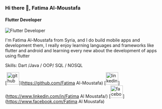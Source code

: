### Hi there 👋, Fatima Al-Moustafa
#### Flutter Developer
![Flutter Developer]([https://tse4.mm.bing.net/th?id=OIP.r4I2HgRnhn7XBDhQa3cdPgHaDH&pid=Api&P=0&w=402&h=169](https://github.com/Fatima-Almoustafa/Fatima-Almoustafa/blob/main/Dash_Phone_Games_v04.width-635.png))

I'm Fatima Al-Moustafa from Syria, and I do build mobile apps and development them, I really enjoy learning languages and frameworks like flutter and android and learning every new about the development of apps using flutter

Skills: Dart /Java / OOP/  SQL / NOSQL

[<img src='https://cdn.jsdelivr.net/npm/simple-icons@3.0.1/icons/github.svg' alt='github' height='40'>](https://github.com/Fatima Al-Moustafa)  [<img src='https://cdn.jsdelivr.net/npm/simple-icons@3.0.1/icons/linkedin.svg' alt='linkedin' height='40'>](https://www.linkedin.com/in/Fatima Al Moustafa/)  [<img src='https://cdn.jsdelivr.net/npm/simple-icons@3.0.1/icons/facebook.svg' alt='facebook' height='40'>](https://www.facebook.com/Fatima Al Moustafa)  

 




